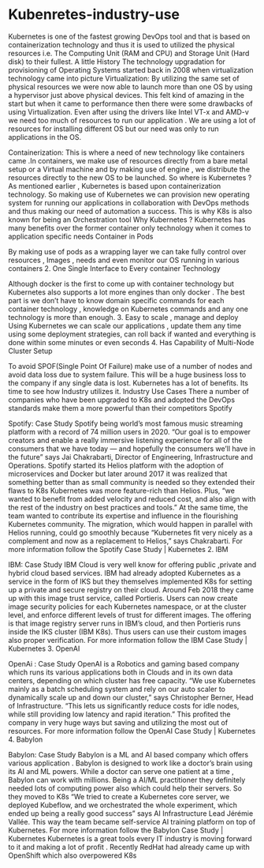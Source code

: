# Kubenretes-industry-use



Kubernetes is one of the fastest growing DevOps tool and that is based on containerization technology and thus it is used to utilized the physical resources i.e. The Computing Unit (RAM and CPU) and Storage Unit (Hard disk) to their fullest.
A little History
The technology upgradation for provisioning of Operating Systems started back in 2008 when virtualization technology came into picture
Virtualization: By utilizing the same set of physical resources we were now able to launch more than one OS by using a hypervisor just above physical devices. This felt kind of amazing in the start but when it came to performance then there were some drawbacks of using Virtualization.
Even after using the drivers like Intel VT-x and AMD-v we need too much of resources to run our application . We are using a lot of resources for installing different OS but our need was only to run applications in the OS.

Containerization: This is where a need of new technology like containers came .In containers, we make use of resources directly from a bare metal setup or a Virtual machine and by making use of engine , we distribute the resources directly to the new OS to be launched.
So where is Kubernetes ?
As mentioned earlier , Kubernetes is based upon containerization technology. So making use of Kubernetes we can provision new operating system for running our applications in collaboration with DevOps methods and thus making our need of automation a success. This is why K8s is also known for being an Orchestration tool
Why Kubernetes ?
Kubernetes has many benefits over the former container only technology when it comes to application specific needs
Container in Pods

By making use of pods as a wrapping layer we can take fully control over resources , Images , needs and even monitor our OS running in various containers
2. One Single Interface to Every container Technology

Although docker is the first to come up with container technology but Kubernetes also supports a lot more engines than only docker .
The best part is we don’t have to know domain specific commands for each container technology , knowledge on Kubernetes commands and any one technology is more than enough.
3. Easy to scale , manage and deploy
Using Kubernetes we can scale our applications , update them any time using some deployment strategies, can roll back if wanted and everything is done within some minutes or even seconds
4. Has Capability of Multi-Node Cluster Setup

To avoid SPOF(Single Point Of Failure) make use of a number of nodes and avoid data loss due to system failure. This will be a huge business loss to the company if any single data is lost.
Kubernetes has a lot of benefits. Its time to see how Industry utilizes it.
Industry Use Cases
There a number of companies who have been upgraded to K8s and adopted the DevOps standards make them a more powerful than their competitors
Spotify

Spotify: Case Study
Spotify being world’s most famous music streaming platform with a record of 74 million users in 2020.
“Our goal is to empower creators and enable a really immersive listening experience for all of the consumers that we have today — and hopefully the consumers we’ll have in the future” says Jai Chakrabarti, Director of Engineering, Infrastructure and Operations.
Spotify started its Helios platform with the adoption of microservices and Docker but later around 2017 it was realized that something better than as small community is needed so they extended their flaws to K8s
Kubernetes was more feature-rich than Helios. Plus, “we wanted to benefit from added velocity and reduced cost, and also align with the rest of the industry on best practices and tools.” At the same time, the team wanted to contribute its expertise and influence in the flourishing Kubernetes community. The migration, which would happen in parallel with Helios running, could go smoothly because “Kubernetes fit very nicely as a complement and now as a replacement to Helios,” says Chakrabarti.
For more information follow the Spotify Case Study | Kubernetes
2. IBM

IBM: Case Study
IBM Cloud is very well know for offering public ,private and hybrid cloud based services. IBM had already adopted Kubernetes as a service in the form of IKS but they themselves implemented K8s for setting up a private and secure registry on their cloud.
Around Feb 2018 they came up with this image trust service, called Portieris. Users can now create image security policies for each Kubernetes namespace, or at the cluster level, and enforce different levels of trust for different images.
The offering is that image registry server runs in IBM’s cloud, and then Portieris runs inside the IKS cluster (IBM K8s). Thus users can use their custom images also proper verification.
For more information follow the IBM Case Study | Kubernetes
3. OpenAI

OpenAi : Case Study
OpenAI is a Robotics and gaming based company which runs its various applications both in Clouds and in its own data centers, depending on which cluster has free capacity.
“We use Kubernetes mainly as a batch scheduling system and rely on our auto scaler to dynamically scale up and down our cluster,” says Christopher Berner, Head of Infrastructure. “This lets us significantly reduce costs for idle nodes, while still providing low latency and rapid iteration.”
This profited the company in very huge ways but saving and utilizing the most out of resources.
For more information follow the OpenAI Case Study | Kubernetes
4. Babylon

Babylon: Case Study
Babylon is a ML and AI based company which offers various application . Babylon is designed to work like a doctor’s brain using its AI and ML powers. While a doctor can serve one patient at a time , Babylon can work with millions.
Being a AI/ML practitioner they definitely needed lots of computing power also which could help their servers. So they moved to K8s
“We tried to create a Kubernetes core server, we deployed Kubeflow, and we orchestrated the whole experiment, which ended up being a really good success” says AI Infrastructure Lead Jérémie Vallée.
This way the team became self-service AI training platform on top of Kubernetes.
For more information follow the Babylon Case Study | Kubernetes
Kubernetes is a great tools every IT industry is moving forward to it and making a lot of profit . Recently RedHat had already came up with OpenShift which also overpowered K8s 

